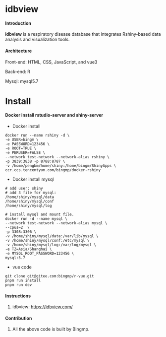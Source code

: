 # idbview

#### Introduction

**idbview** is a respiratory disease database that integrates Rshiny-based data analysis and visualization tools.

#### Architecture

Front-end: HTML, CSS, JavaScript, and vue3

Back-end: R

Mysql: mysql5.7

# Install

#### Docker install rstudio-server and shiny-server

-   Docker install

``` shell
docker run --name rshiny -d \
-e USER=bingm \
-e PASSWORD=123456 \
-e ROOT=TRUE \
-e PERUSER=FALSE \
--network test-network --network-alias rshiny \
-p 3839:3838 -p 8788:8787 \
-v /home/pengbm/home/shiny:/home/bingm/ShinyApps \
ccr.ccs.tencentyun.com/bingmp/docker-rshiny
```

-   Docker install mysql

``` shell
# add user: shiny
# add 3 file for mysql: 
/home/shiny/mysql/data
/home/shiny/mysql/conf
/home/shiny/mysql/log

# install mysql and mount file.
docker run -d --name mysql \
--network test-network --network-alias mysql \
--cpus=2  \
-p 3308:3306 \
-v /home/shiny/mysql/data:/var/lib/mysql \
-v /home/shiny/mysql/conf:/etc/mysql \
-v /home/shiny/mysql/log:/var/log/mysql \
-e TZ=Asia/Shanghai \
-e MYSQL_ROOT_PASSWORD=123456 \
mysql:5.7
```

-   vue code

``` shell
git clone git@gitee.com:bingmp/r-vue.git
pnpm run install
pnpm run dev
```

#### Instructions

1.  idbview: <https://idbview.com/>

#### Contribution

1.  All the above code is built by Bingmp.
